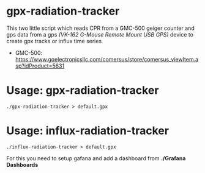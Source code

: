 # gpx-radiation-tracker
This two little script which reads CPR from a GMC-500 geiger counter and gps data from a gps *(VK-162 G-Mouse Remote Mount USB GPS)* device to create gpx tracks or influx time series 

- GMC-500: https://www.gqelectronicsllc.com/comersus/store/comersus_viewItem.asp?idProduct=5631

# Usage: gpx-radiation-tracker

```
./gpx-radiation-tracker > default.gpx
```


# Usage: influx-radiation-tracker

```
./influx-radiation-tracker > default.gpx
```
For this you need to setup gafana and add a dashboard from **./Grafana Dashboards**
